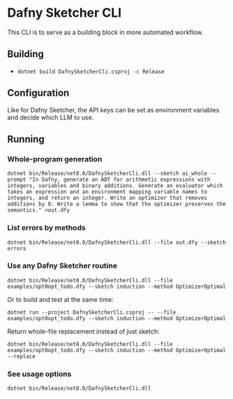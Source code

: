 # Dafny Sketcher CLI

This CLI is to serve as a building block in more automated workflow.

## Building

- `dotnet build DafnySketcherCli.csproj -c Release`

## Configuration

Like for Dafny Sketcher, the API keys can be set as environment variables and decide which LLM to use.

## Running

### Whole-program generation

```
dotnet bin/Release/net8.0/DafnySketcherCli.dll --sketch ai_whole --prompt "In Dafny, generate an ADT for arithmetic expressions with integers, variables and binary additions. Generate an evaluator which takes an expression and an environment mapping variable names to integers, and return an integer. Write an optimizer that removes additions by 0. Write a lemma to show that the optimizer preserves the semantics." >out.dfy
```

### List errors by methods

```
dotnet bin/Release/net8.0/DafnySketcherCli.dll --file out.dfy --sketch errors
```

### Use any Dafny Sketcher routine

```
dotnet bin/Release/net8.0/DafnySketcherCli.dll --file examples/opt0opt_todo.dfy --sketch induction --method OptimizerOptimal
```

Or to build and test at the same time:
```
dotnet run --project DafnySketcherCli.csproj -- --file examples/opt0opt_todo.dfy --sketch induction --method OptimizerOptimal
```

Return whole-file replacement instead of just sketch:
```
dotnet bin/Release/net8.0/DafnySketcherCli.dll --file examples/opt0opt_todo.dfy --sketch induction --method OptimizerOptimal --replace
```

### See usage options

```
dotnet bin/Release/net8.0/DafnySketcherCli.dll
```